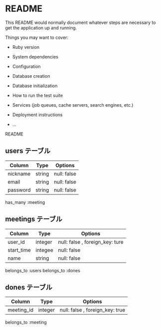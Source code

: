 # README

This README would normally document whatever steps are necessary to get the
application up and running.

Things you may want to cover:

* Ruby version

* System dependencies

* Configuration

* Database creation

* Database initialization

* How to run the test suite

* Services (job queues, cache servers, search engines, etc.)

* Deployment instructions

* ...

 README


## users テーブル

| Column          | Type   | Options     |
| --------------- | ------ | ----------- |
| nickname        | string | null: false |
| email           | string | null: false |
| password        | string | null: false |

has_many :meeting


## meetings テーブル

| Column          | Type    | Options                        |
| ----------------| ------- | ------------------------------ |
| user_id         | integer | null: false , foreign_key: ture|
| start_time      | integee | null: false                    |
| name            | string  | null: false                    |

belongs_to :users
belongs_to :dones

## dones テーブル

| Column      | Type    | Options                        |
| ----------- | ------- | ------------------------------ |
| meeting_id  | integer | null: false , foreign_key: true|

belongs_to :meeting


